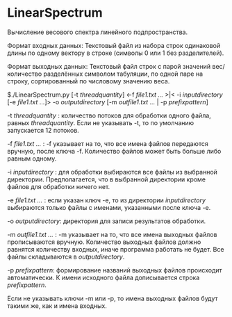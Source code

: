 # LinearSpectrum
Вычисление весового спектра линейного подпространства.


Формат входных данных:
Текстовый файл из набора строк одинаковой длины по одному вектору в строке (символы
0 или 1 без разделителей).

Формат выходных данных:
Текстовый файл строк с парой значений вес/количество разделённых символом
табуляции, по одной паре на строку, сортированный по числовому значению веса.

$./LinearSpectrum.py 	\[-t *threadquantity*]
					          	<-f *file1.txt ...* >|< -i *inputdirectory* \[-e *file1.txt* ...]>
				          		-o *outputdirectory*
			          			\[-m *outfile1.txt ...* | -p *prefixpattern*]

-t *threadquantity* : количество потоков для обработки одного файла, равных *threadquantity*. Если не указывать -t, то по умолчанию запускается 12 потоков.

-f *file1.txt ...* : -f указывает на то, что все имена файлов передаются вручную, после ключа -f. Количество файлов может быть больше либо равным одному.

-i *inputdirectory* : для обработки выбираются все файлы из выбранной директории. Предполагается, что в выбранной директории кроме файлов для обработки ничего нет.

-e *file1.txt ...* : если указан ключ -e, то из директории *inputdirectory* выбираются только файлы с именами, указанными после ключа -e.

-o *outputdirectory*: директория для записи результатов обработки.

-m *outfile1.txt ...* : -m указывает на то, что все имена выходных файлов прописываются вручную. Количество выходных файлов должно равнятся количеству входных, иначе программа работать не будет. Все файлы складываются в *outputdirectory*.

-p *prefixpattern*: формирование названий выходных файлов происходит автоматически. К имени исходного файла дописывается строка *prefixpattern*.

Если не указывать ключи -m или -p, то имена выходных файлов будут такими же, как и имена входных.
